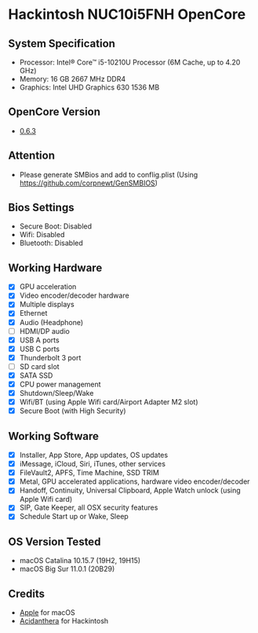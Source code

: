 # Hackintosh NUC10i5FNH OpenCore

## System Specification
- Processor: Intel® Core™ i5-10210U Processor (6M Cache, up to 4.20 GHz)
- Memory: 16 GB 2667 MHz DDR4
- Graphics: Intel UHD Graphics 630 1536 MB

## OpenCore Version
- [0.6.3](https://github.com/acidanthera/OpenCorePkg/releases/tag/0.6.3)

## Attention
- Please generate SMBios and add to conflig.plist (Using https://github.com/corpnewt/GenSMBIOS)

## Bios Settings
- Secure Boot: Disabled
- Wifi: Disabled
- Bluetooth: Disabled

## Working Hardware

* [x] GPU acceleration
* [x] Video encoder/decoder hardware
* [x] Multiple displays
* [x] Ethernet
* [x] Audio \(Headphone\)
* [ ] HDMI/DP audio
* [x] USB A ports
* [x] USB C ports
* [x] Thunderbolt 3 port
* [ ] SD card slot
* [x] SATA SSD
* [x] CPU power management
* [x] Shutdown/Sleep/Wake
* [x] Wifi/BT \(using Apple Wifi card/Airport Adapter M2 slot\)
* [x] Secure Boot \(with High Security\)

## Working Software

* [x] Installer, App Store, App updates, OS updates
* [x] iMessage, iCloud, Siri, iTunes, other services
* [x] FileVault2, APFS, Time Machine, SSD TRIM
* [x] Metal, GPU accelerated applications, hardware video encoder/decoder
* [x] Handoff, Continuity, Universal Clipboard, Apple Watch unlock \(using Apple Wifi card\)
* [x] SIP, Gate Keeper, all OSX security features
* [x] Schedule Start up or Wake, Sleep

## OS Version Tested
- macOS Catalina 10.15.7 (19H2, 19H15)
- macOS Big Sur 11.0.1 (20B29)

## Credits
- [Apple](https://www.apple.com) for macOS  
- [Acidanthera](https://github.com/acidanthera) for Hackintosh
